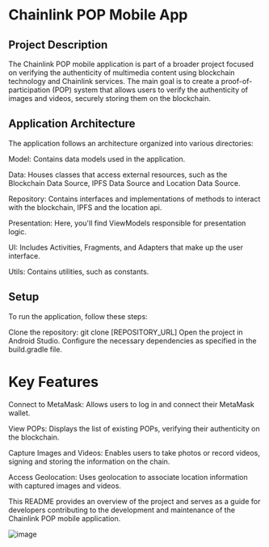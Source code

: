 
# Chainlink POP Mobile App

## Project Description
The Chainlink POP mobile application is part of a broader project focused on verifying the authenticity of multimedia content using blockchain technology and Chainlink services. The main goal is to create a proof-of-participation (POP) system that allows users to verify the authenticity of images and videos, securely storing them on the blockchain.

## Application Architecture
The application follows an architecture organized into various directories:

Model: Contains data models used in the application.

Data: Houses classes that access external resources, such as the Blockchain Data Source, IPFS Data Source and Location Data Source.

Repository: Contains interfaces and implementations of methods to interact with the blockchain, IPFS and the location api.

Presentation: Here, you'll find ViewModels responsible for presentation logic.

UI: Includes Activities, Fragments, and Adapters that make up the user interface.

Utils: Contains utilities, such as constants.

## Setup
To run the application, follow these steps:

Clone the repository: git clone [REPOSITORY_URL]
Open the project in Android Studio.
Configure the necessary dependencies as specified in the build.gradle file.

# Key Features
Connect to MetaMask: Allows users to log in and connect their MetaMask wallet.

View POPs: Displays the list of existing POPs, verifying their authenticity on the blockchain.

Capture Images and Videos: Enables users to take photos or record videos, signing and storing the information on the chain.

Access Geolocation: Uses geolocation to associate location information with captured images and videos.


This README provides an overview of the project and serves as a guide for developers contributing to the development and maintenance of the Chainlink POP mobile application.

![image](https://github.com/Breakpoint-341/POP/assets/42863568/fb9ebeab-29b0-4c67-b3b2-733651ed8f36)



